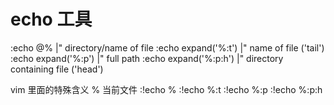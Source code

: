 
# echo 工具
:echo @%                |" directory/name of file
:echo expand('%:t')     |" name of file ('tail')
:echo expand('%:p')     |" full path
:echo expand('%:p:h')   |" directory containing file ('head')


vim 里面的特殊含义  % 当前文件
:!echo %
:!echo %:t
:!echo %:p
:!echo %:p:h

